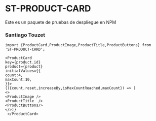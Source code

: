 # ST-PRODUCT-CARD


Este es un paquete de pruebas de despliegue en NPM


### Santiago Touzet 

```
import {ProductCard,ProductImage,ProductTitle,ProductButtons} from 'ST-PRODUCT-CARD';
```


```
<ProductCard 
key={product.id}
product={product} 
initialValues={{
count:4,
maxCount:10,
}}>
{({count,reset,increaseBy,isMaxCountReached,maxCount}) => (
<>
<ProductImage />
<ProductTitle  />
<ProductButtons/>
</>)}
 </ProductCard>
```

